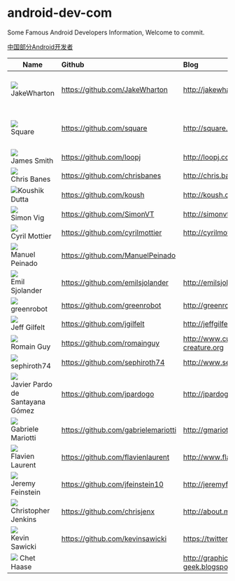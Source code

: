android-dev-com  
==========  
Some Famous Android Developers Information, Welcome to commit.  

[中国部分Android开发者](https://github.com/android-cn/android-dev-cn)  

Name  | Github | Blog | Description
------------- | :------------- | :------------- | :------------- 
![](https://avatars0.githubusercontent.com/u/66577?s=80) <br/>JakeWharton | https://github.com/JakeWharton | http://jakewharton.com/ |  ActionBarSherlock,Android-ViewPagerIndicator,Nine Old Androids,butterknife and so on
![](https://avatars0.githubusercontent.com/u/82592?s=80) <br/>Square  | https://github.com/square   | http://square.github.io/ | okhttp,fest-android，android-times-square,picasso,dagger,spoon and so on
![](https://avatars1.githubusercontent.com/u/104009?s=80) <br/>James Smith | https://github.com/loopj | http://loopj.com
![](https://avatars3.githubusercontent.com/u/227486?s=80) <br/>Chris Banes  | https://github.com/chrisbanes | http://chris.banes.me/ |   
![](https://avatars3.githubusercontent.com/u/73924?s=80)Koushik Dutta  | https://github.com/koush   | http://koush.com/  |  
![](https://avatars2.githubusercontent.com/u/549365?s=80) <br/>Simon Vig | https://github.com/SimonVT |  http://simonvt.net/ |  
![](https://avatars1.githubusercontent.com/u/92794?s=80) <br/>Cyril Mottier  | https://github.com/cyrilmottier |  http://cyrilmottier.com/   |     
![](https://avatars2.githubusercontent.com/u/2700015?s=80) <br/>Manuel Peinado  |  https://github.com/ManuelPeinado  |   | 
![](https://avatars2.githubusercontent.com/u/1525924?s=80) <br/>Emil Sjolander  | https://github.com/emilsjolander |  http://emilsjolander.se/ | 
![](https://avatars2.githubusercontent.com/u/242242?s=80) <br/>greenrobot  | https://github.com/greenrobot | http://greenrobot.de/  |
![](https://avatars0.githubusercontent.com/u/175697?s=80) <br/>Jeff Gilfelt  |  https://github.com/jgilfelt  |  http://jeffgilfelt.com  |  
![](https://avatars0.githubusercontent.com/u/869684?s=80) <br/>Romain Guy  | https://github.com/romainguy |  http://www.curious-creature.org   |  
![](https://avatars0.githubusercontent.com/u/823858?s=80) <br/>sephiroth74 | https://github.com/sephiroth74 |  http://www.sephiroth.it/    |   
![](https://avatars0.githubusercontent.com/u/1172221?s=80) <br/>Javier Pardo de Santayana Gómez	|  https://github.com/jpardogo | http://jpardogo.com
![](https://avatars0.githubusercontent.com/u/2583078?s=80) <br/>Gabriele Mariotti | https://github.com/gabrielemariotti | http://gmariotti.blogspot.it
![](https://avatars1.githubusercontent.com/u/4429434?s=80) <br/>Flavien Laurent | https://github.com/flavienlaurent | http://www.flavienlaurent.com
![](https://avatars0.githubusercontent.com/u/1269143?s=80) <br/>Jeremy Feinstein | https://github.com/jfeinstein10 | http://jeremyfeinstein.com/
![](https://avatars0.githubusercontent.com/u/1167793?s=80) <br/>Christopher Jenkins | https://github.com/chrisjenx | http://about.me/chris.jenkins
![](https://avatars1.githubusercontent.com/u/671378?s=80) <br/>Kevin Sawicki | https://github.com/kevinsawicki | https://twitter.com/kevinsawicki
![](https://lh4.googleusercontent.com/-alRF2kfXilM/AAAAAAAAAAI/AAAAAAAAH4U/1yMUbANZ_YY/s80-c/photo.jpg) Chet Haase  |    |  http://graphics-geek.blogspot.com/ |  
